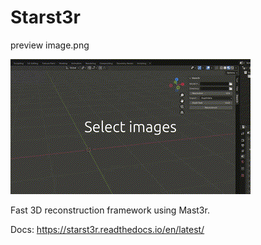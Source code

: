 # Starst3r

 preview image.png

![](docs/images/demo.gif)

Fast 3D reconstruction framework using Mast3r.

Docs: https://starst3r.readthedocs.io/en/latest/
